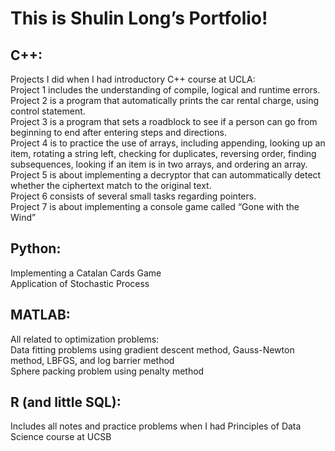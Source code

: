 # This is Shulin Long’s Portfolio! 
## C++: 
 Projects I did when I had introductory C++ course at UCLA:  
 Project 1 includes the understanding of compile, logical and runtime errors.  
 Project 2 is a program that automatically prints the car rental charge, using control statement.    
 Project 3 is a program that sets a roadblock to see if a person can go from beginning to end after entering steps and directions.    
 Project 4 is to practice the use of arrays, including appending, looking up an item, rotating a string left, checking for duplicates, reversing order, finding subsequences, looking if an item is in two arrays, and ordering an array.  
 Project 5 is about implementing a decryptor that can autommatically detect whether the ciphertext match to the original text.  
 Project 6 consists of several small tasks regarding pointers.  
 Project 7 is about implementing a console game called “Gone with the Wind”  
## Python:
 Implementing a Catalan Cards Game  
 Application of Stochastic Process  
## MATLAB: 
 All related to optimization problems:  
 Data fitting problems using gradient descent method, Gauss-Newton method, LBFGS, and log barrier method  
 Sphere packing problem using penalty method  
## R (and little SQL): 
 Includes all notes and practice problems when I had Principles of Data Science course at UCSB
